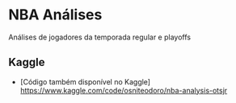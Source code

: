 <h1 class="code-line" data-line-start=0 data-line-end=1 ><a id="Análise de temporada regular e playoffs de 22/23"></a>NBA Análises</h1>
<p class="has-line-data" data-line-start="16" data-line-end="17">Análises de jogadores da temporada regular e playoffs</p>
</blockquote>
<h2 class="code-line" data-line-start=19 data-line-end=20 ><a id="Kaggle"></a>Kaggle</h2>
<ul>
<li class="has-line-data" data-line-start="26" data-line-end="28">
<p class="has-line-data" data-line-start="26" data-line-end="28">[Código também disponível no Kaggle]<br>
<a href="https://www.kaggle.com/code/osniteodoro/nba-analysis-otsjr">https://www.kaggle.com/code/osniteodoro/nba-analysis-otsjr</a></p>
</li>
  </ul>
